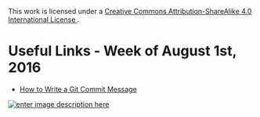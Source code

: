 
This work is licensed under a [Creative Commons Attribution-ShareAlike 4.0 International License ](http://creativecommons.org/licenses/by-sa/4.0/).

Useful Links - Week of August 1st, 2016
======

- [How to Write a Git Commit Message](http://chris.beams.io/posts/git-commit/)

[![enter image description here](https://i.creativecommons.org/l/by-sa/4.0/80x15.png) ](http://creativecommons.org/licenses/by-sa/4.0/)



